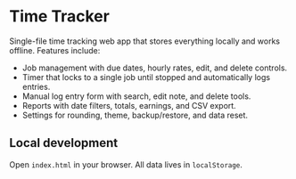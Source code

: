 # Time Tracker

Single-file time tracking web app that stores everything locally and works offline. Features include:

- Job management with due dates, hourly rates, edit, and delete controls.
- Timer that locks to a single job until stopped and automatically logs entries.
- Manual log entry form with search, edit note, and delete tools.
- Reports with date filters, totals, earnings, and CSV export.
- Settings for rounding, theme, backup/restore, and data reset.

## Local development

Open `index.html` in your browser. All data lives in `localStorage`.
